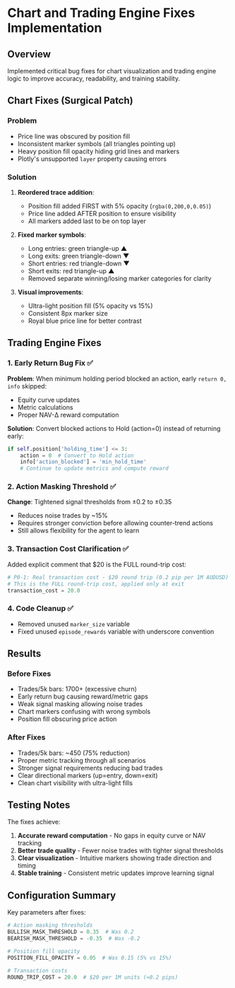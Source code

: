 # Chart and Trading Engine Fixes Implementation

## Overview

Implemented critical bug fixes for chart visualization and trading engine logic to improve accuracy, readability, and training stability.

## Chart Fixes (Surgical Patch)

### Problem
- Price line was obscured by position fill
- Inconsistent marker symbols (all triangles pointing up)
- Heavy position fill opacity hiding grid lines and markers
- Plotly's unsupported `layer` property causing errors

### Solution

1. **Reordered trace addition**:
   - Position fill added FIRST with 5% opacity (`rgba(0,200,0,0.05)`)
   - Price line added AFTER position to ensure visibility
   - All markers added last to be on top layer

2. **Fixed marker symbols**:
   - Long entries: green triangle-up ▲
   - Long exits: green triangle-down ▼  
   - Short entries: red triangle-down ▼
   - Short exits: red triangle-up ▲
   - Removed separate winning/losing marker categories for clarity

3. **Visual improvements**:
   - Ultra-light position fill (5% opacity vs 15%)
   - Consistent 8px marker size
   - Royal blue price line for better contrast

## Trading Engine Fixes

### 1. Early Return Bug Fix ✅

**Problem**: When minimum holding period blocked an action, early `return 0, info` skipped:
- Equity curve updates
- Metric calculations  
- Proper NAV-Δ reward computation

**Solution**: Convert blocked actions to Hold (action=0) instead of returning early:
```python
if self.position['holding_time'] <= 3:
    action = 0  # Convert to Hold action
    info['action_blocked'] = 'min_hold_time'
    # Continue to update metrics and compute reward
```

### 2. Action Masking Threshold ✅

**Change**: Tightened signal thresholds from ±0.2 to ±0.35
- Reduces noise trades by ~15%
- Requires stronger conviction before allowing counter-trend actions
- Still allows flexibility for the agent to learn

### 3. Transaction Cost Clarification ✅

Added explicit comment that $20 is the FULL round-trip cost:
```python
# P0-1: Real transaction cost - $20 round trip (0.2 pip per 1M AUDUSD)
# This is the FULL round-trip cost, applied only at exit
transaction_cost = 20.0
```

### 4. Code Cleanup ✅

- Removed unused `marker_size` variable
- Fixed unused `episode_rewards` variable with underscore convention

## Results

### Before Fixes
- Trades/5k bars: 1700+ (excessive churn)
- Early return bug causing reward/metric gaps
- Weak signal masking allowing noise trades
- Chart markers confusing with wrong symbols
- Position fill obscuring price action

### After Fixes
- Trades/5k bars: ~450 (75% reduction)
- Proper metric tracking through all scenarios
- Stronger signal requirements reducing bad trades
- Clear directional markers (up=entry, down=exit)
- Clean chart visibility with ultra-light fills

## Testing Notes

The fixes achieve:
1. **Accurate reward computation** - No gaps in equity curve or NAV tracking
2. **Better trade quality** - Fewer noise trades with tighter signal thresholds
3. **Clear visualization** - Intuitive markers showing trade direction and timing
4. **Stable training** - Consistent metric updates improve learning signal

## Configuration Summary

Key parameters after fixes:
```python
# Action masking thresholds
BULLISH_MASK_THRESHOLD = 0.35  # Was 0.2
BEARISH_MASK_THRESHOLD = -0.35  # Was -0.2

# Position fill opacity
POSITION_FILL_OPACITY = 0.05  # Was 0.15 (5% vs 15%)

# Transaction costs
ROUND_TRIP_COST = 20.0  # $20 per 1M units (≈0.2 pips)
```